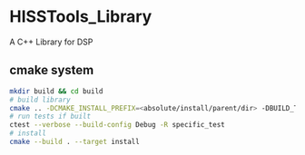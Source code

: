 # HISSTools_Library

A C++ Library for DSP 

## cmake system

```sh
mkdir build && cd build
# build library 
cmake .. -DCMAKE_INSTALL_PREFIX=<absolute/install/parent/dir> -DBUILD_TESTS=<OFF|ON> -DBUILD_TEST=$PWD/../test/<specific_test_to_build>.cpp
# run tests if built
ctest --verbose --build-config Debug -R specific_test
# install
cmake --build . --target install
```